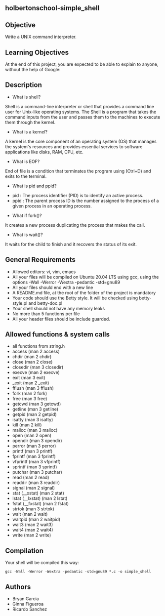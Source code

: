 ## holbertonschool-simple_shell


## Objective

Write a UNIX command interpreter.

## Learning Objectives

At the end of this project, you are expected to be able to explain to anyone, without the help of Google:

## Description

- What is shell?

Shell is a command-line interpreter or shell that provides a command line user for Unix-like operating systems. The Shell is a program that takes the command inputs from the user and passes them to the machines to execute them through the kernel.

- What is a kernel?

A kernel is the core component of an operating system (OS) that manages the system's resources and provides essential services to software applications like disks, RAM, CPU, etc.

- What is EOF?

End of file is a condition that terminates the program using (Ctrl+D) and exits to the terminal.

- What is pid and ppid?

* pid : The process identifier (PID) is to identify an active process.
* ppid : The parent process ID is the number assigned to the process of a given process in an operating process.

- What if fork()?

It creates a new process duplicating the process that makes the call.

- What is wait()?

It waits for the child to finish and it recovers the status of its exit.

## General Requirements

* Allowed editors: vi, vim, emacs
* All your files will be compiled on Ubuntu 20.04 LTS using gcc, using the options -Wall -Werror -Wextra -pedantic -std=gnu89
* All your files should end with a new line
* A README.md file, at the root of the folder of the project is mandatory
* Your code should use the Betty style. It will be checked using betty-style.pl and betty-doc.pl
* Your shell should not have any memory leaks
* No more than 5 functions per file
* All your header files should be include guarded.

## Allowed functions & system calls

* all functions from string.h
* access (man 2 access)
* chdir (man 2 chdir)
* close (man 2 close)
* closedir (man 3 closedir)
* execve (man 2 execve)
* exit (man 3 exit)
* _exit (man 2 _exit)
* fflush (man 3 fflush)
* fork (man 2 fork)
* free (man 3 free)
* getcwd (man 3 getcwd)
* getline (man 3 getline)
* getpid (man 2 getpid)
* isatty (man 3 isatty)
* kill (man 2 kill)
* malloc (man 3 malloc)
* open (man 2 open)
* opendir (man 3 opendir)
* perror (man 3 perror)
* printf (man 3 printf)
* fprintf (man 3 fprintf)
* vfprintf (man 3 vfprintf)
* sprintf (man 3 sprintf)
* putchar (man 3 putchar)
* read (man 2 read)
* readdir (man 3 readdir)
* signal (man 2 signal)
* stat (__xstat) (man 2 stat)
* lstat (__lxstat) (man 2 lstat)
* fstat (__fxstat) (man 2 fstat)
* strtok (man 3 strtok)
* wait (man 2 wait)
* waitpid (man 2 waitpid)
* wait3 (man 2 wait3)
* wait4 (man 2 wait4)
* write (man 2 write)

## Compilation

Your shell will be compiled this way:

```
gcc -Wall -Werror -Wextra -pedantic -std=gnu89 *.c -o simple_shell
```
## Authors

* Bryan Garcia
* Ginna Figueroa
* Ricardo Sanchez